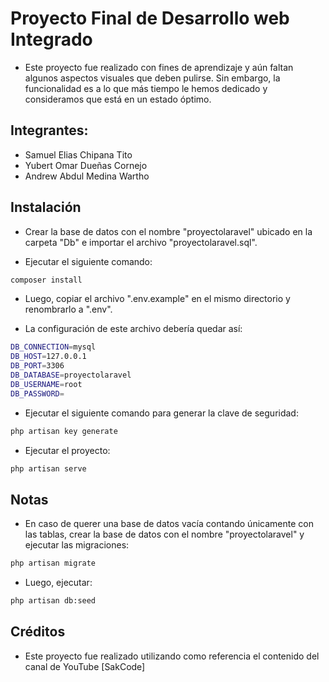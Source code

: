 # Proyecto Final de Desarrollo web Integrado
- Este proyecto fue realizado con fines de aprendizaje y aún faltan algunos aspectos visuales que deben pulirse. Sin embargo, la funcionalidad es a lo que más tiempo le hemos dedicado y consideramos que está en un estado óptimo.

## Integrantes:
- Samuel Elias Chipana Tito
- Yubert Omar Dueñas Cornejo
- Andrew Abdul Medina Wartho

## Instalación
- Crear la base de datos con el nombre "proyectolaravel" ubicado en la carpeta "Db" e importar el archivo "proyectolaravel.sql".

- Ejecutar el siguiente comando:
```bash
composer install
```

- Luego, copiar el archivo ".env.example" en el mismo directorio y renombrarlo a ".env".

- La configuración de este archivo debería quedar así:
```bash
DB_CONNECTION=mysql
DB_HOST=127.0.0.1
DB_PORT=3306
DB_DATABASE=proyectolaravel
DB_USERNAME=root
DB_PASSWORD=
```
- Ejecutar el siguiente comando para generar la clave de seguridad:

```bash
php artisan key generate
```

- Ejecutar el proyecto:
```bash
php artisan serve
```

## Notas
- En caso de querer una base de datos vacía contando únicamente con las tablas, crear la base de datos con el nombre "proyectolaravel" y ejecutar las migraciones:
```bash
php artisan migrate
```
 - Luego, ejecutar:
```bash
php artisan db:seed
```

## Créditos
- Este proyecto fue realizado utilizando como referencia el contenido del canal de YouTube [SakCode]
